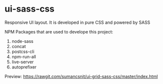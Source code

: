# ui-sass-css
Responsive UI layout. It is developed in pure CSS and powered by SASS

NPM Packages that are used to develope this project:

1. node-sass
2. concat
3. postcss-cli
4. npm-run-all
5. live-server
6. autoprefixer

Preview: https://rawgit.com/sumancsnit/ui-grid-sass-css/master/index.html
